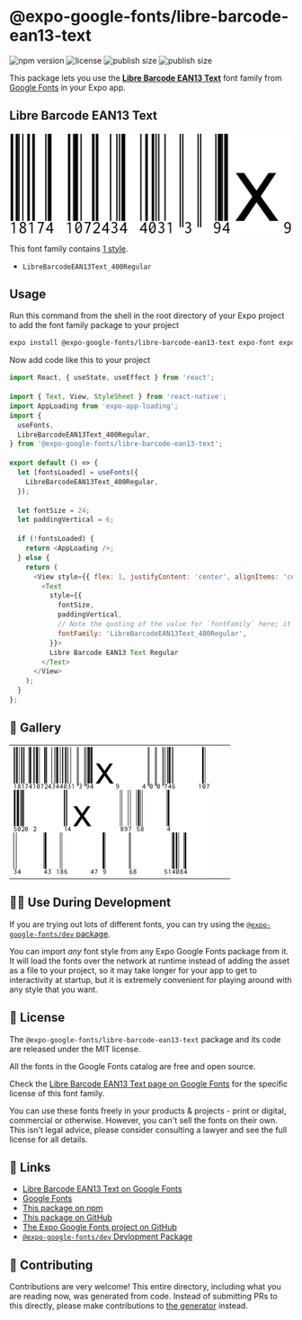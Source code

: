 # @expo-google-fonts/libre-barcode-ean13-text

![npm version](https://flat.badgen.net/npm/v/@expo-google-fonts/libre-barcode-ean13-text)
![license](https://flat.badgen.net/github/license/expo/google-fonts)
![publish size](https://flat.badgen.net/packagephobia/install/@expo-google-fonts/libre-barcode-ean13-text)
![publish size](https://flat.badgen.net/packagephobia/publish/@expo-google-fonts/libre-barcode-ean13-text)

This package lets you use the [**Libre Barcode EAN13 Text**](https://fonts.google.com/specimen/Libre+Barcode+EAN13+Text) font family from [Google Fonts](https://fonts.google.com/) in your Expo app.

## Libre Barcode EAN13 Text

![Libre Barcode EAN13 Text](./font-family.png)

This font family contains [1 style](#-gallery).

- `LibreBarcodeEAN13Text_400Regular`

## Usage

Run this command from the shell in the root directory of your Expo project to add the font family package to your project
```sh
expo install @expo-google-fonts/libre-barcode-ean13-text expo-font expo-app-loading
```

Now add code like this to your project
```js
import React, { useState, useEffect } from 'react';

import { Text, View, StyleSheet } from 'react-native';
import AppLoading from 'expo-app-loading';
import {
  useFonts,
  LibreBarcodeEAN13Text_400Regular,
} from '@expo-google-fonts/libre-barcode-ean13-text';

export default () => {
  let [fontsLoaded] = useFonts({
    LibreBarcodeEAN13Text_400Regular,
  });

  let fontSize = 24;
  let paddingVertical = 6;

  if (!fontsLoaded) {
    return <AppLoading />;
  } else {
    return (
      <View style={{ flex: 1, justifyContent: 'center', alignItems: 'center' }}>
        <Text
          style={{
            fontSize,
            paddingVertical,
            // Note the quoting of the value for `fontFamily` here; it expects a string!
            fontFamily: 'LibreBarcodeEAN13Text_400Regular',
          }}>
          Libre Barcode EAN13 Text Regular
        </Text>
      </View>
    );
  }
};

```

## 🔡 Gallery


||||
|-|-|-|
|![LibreBarcodeEAN13Text_400Regular](./LibreBarcodeEAN13Text_400Regular.ttf.png)||||


## 👩‍💻 Use During Development

If you are trying out lots of different fonts, you can try using the [`@expo-google-fonts/dev` package](https://github.com/expo/google-fonts/tree/master/font-packages/dev#readme).

You can import *any* font style from any Expo Google Fonts package from it. It will load the fonts
over the network at runtime instead of adding the asset as a file to your project, so it may take longer
for your app to get to interactivity at startup, but it is extremely convenient
for playing around with any style that you want.

## 📖 License

The `@expo-google-fonts/libre-barcode-ean13-text` package and its code are released under the MIT license.

All the fonts in the Google Fonts catalog are free and open source.

Check the [Libre Barcode EAN13 Text page on Google Fonts](https://fonts.google.com/specimen/Libre+Barcode+EAN13+Text) for the specific license of this font family.

You can use these fonts freely in your products & projects - print or digital, commercial or otherwise. However, you can't sell the fonts on their own. This isn't legal advice, please consider consulting a lawyer and see the full license for all details.

## 🔗 Links

- [Libre Barcode EAN13 Text on Google Fonts](https://fonts.google.com/specimen/Libre+Barcode+EAN13+Text)
- [Google Fonts](https://fonts.google.com/)
- [This package on npm](https://www.npmjs.com/package/@expo-google-fonts/libre-barcode-ean13-text)
- [This package on GitHub](https://github.com/expo/google-fonts/tree/master/font-packages/libre-barcode-ean13-text)
- [The Expo Google Fonts project on GitHub](https://github.com/expo/google-fonts)
- [`@expo-google-fonts/dev` Devlopment Package](https://github.com/expo/google-fonts/tree/master/font-packages/dev)

## 🤝 Contributing

Contributions are very welcome! This entire directory, including what you are reading now, was generated from code. Instead of submitting PRs to this directly, please make contributions to [the generator](https://github.com/expo/google-fonts/tree/master/packages/generator) instead.

